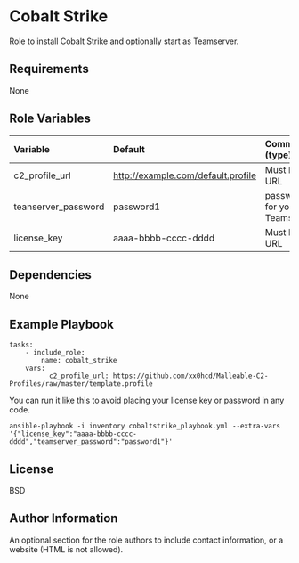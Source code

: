 Cobalt Strike
=========

Role to install Cobalt Strike and optionally start as Teamserver.

Requirements
------------

None

Role Variables
--------------

| Variable                          | Default                 | Comments (type)                                                                                                                                                                       |
| :-------------------------------- | :---------------------- | :------------------------------------------------------------------------------------------------------------------------------------------------------------------------------------ |
| c2_profile_url            | http://example.com/default.profile                   | Must be a URL
| teanserver_password            | password1                   | password for your Teamserver
| license_key            | aaaa-bbbb-cccc-dddd                   | Must be a URL

Dependencies
------------

None

Example Playbook
----------------


    tasks:
        - include_role:
            name: cobalt_strike
        vars:
              c2_profile_url: https://github.com/xx0hcd/Malleable-C2-Profiles/raw/master/template.profile

You can run it like this to avoid placing your license key or password in any code.

    ansible-playbook -i inventory cobaltstrike_playbook.yml --extra-vars '{"license_key":"aaaa-bbbb-cccc-dddd","teamserver_password":"password1"}'

License
-------

BSD

Author Information
------------------

An optional section for the role authors to include contact information, or a website (HTML is not allowed).